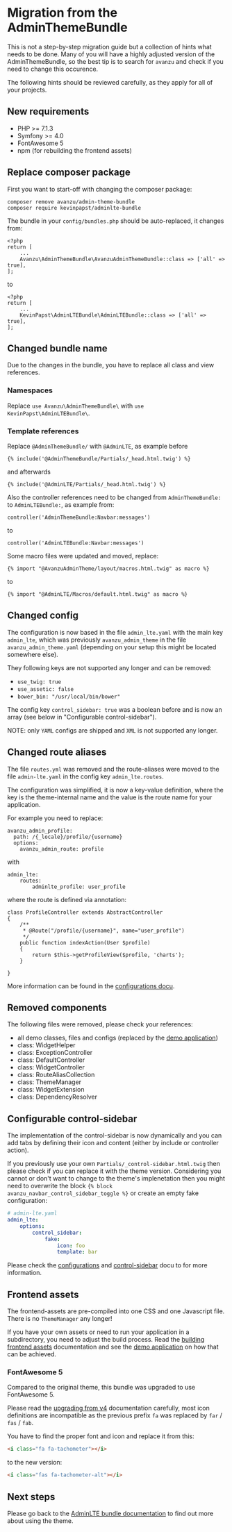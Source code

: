 # Migration from the AdminThemeBundle

This is not a step-by-step migration guide but a collection of hints what needs to be done. 
Many of you will have a highly adjusted version of the AdminThemeBundle, so the best tip is to search for `avanzu` and 
check if you need to change this occurence.

The following hints should be reviewed carefully, as they apply for all of your projects. 

## New requirements

- PHP >= 7.1.3
- Symfony >= 4.0
- FontAwesome 5
- npm (for rebuilding the frontend assets)

## Replace composer package

First you want to start-off with changing the composer package:

```
composer remove avanzu/admin-theme-bundle
composer require kevinpapst/adminlte-bundle
``` 

The bundle in your `config/bundles.php` should be auto-replaced, it changes from:
```
<?php
return [
    ...
    Avanzu\AdminThemeBundle\AvanzuAdminThemeBundle::class => ['all' => true],
];
```
to
```
<?php
return [
    ...
    KevinPapst\AdminLTEBundle\AdminLTEBundle::class => ['all' => true],
];
```

## Changed bundle name

Due to the changes in the bundle, you have to replace all class and view references.

### Namespaces

Replace `use Avanzu\AdminThemeBundle\` with `use KevinPapst\AdminLTEBundle\`.

### Template references

Replace `@AdminThemeBundle/` with `@AdminLTE`, as example before
```
{% include('@AdminThemeBundle/Partials/_head.html.twig') %}
```
and afterwards
```
{% include('@AdminLTE/Partials/_head.html.twig') %}
```

Also the controller references need to be changed from `AdminThemeBundle:` to `AdminLTEBundle:`, as example from:
```
controller('AdminThemeBundle:Navbar:messages')
```
to
```
controller('AdminLTEBundle:Navbar:messages')
```

Some macro files were updated and moved, replace:

```
{% import "@AvanzuAdminTheme/layout/macros.html.twig" as macro %}
```
to
```
{% import "@AdminLTE/Macros/default.html.twig" as macro %}
```

## Changed config

The configuration is now based in the file `admin_lte.yaml` with the main key `admin_lte`, 
which was previously `avanzu_admin_theme` in the file `avanzu_admin_theme.yaml` (depending on your setup this might be located somewhere else).

They following keys are not supported any longer and can be removed:

- `use_twig: true`
- `use_assetic: false`
- `bower_bin: "/usr/local/bin/bower"`

The config key `control_sidebar: true` was a boolean before and is now an array (see below in "Configurable control-sidebar").

NOTE: only `YAML` configs are shipped and `XML` is not supported any longer.

## Changed route aliases

The file `routes.yml` was removed and the route-aliases were moved to the file `admin-lte.yaml` in the config key `admin_lte.routes`.

The configuration was simplified, it is now a key-value definition, where the key is the theme-internal name and the value is the route name for your application.

For example you need to replace:
```
avanzu_admin_profile:
  path: /{_locale}/profile/{username}
  options:
    avanzu_admin_route: profile
``` 
with
``` 
admin_lte:
    routes:
        adminlte_profile: user_profile
```
where the route is defined via annotation:
```
class ProfileController extends AbstractController
{
    /**
     * @Route("/profile/{username}", name="user_profile")
     */
    public function indexAction(User $profile)
    {
        return $this->getProfileView($profile, 'charts');
    }

}
```

More information can be found in the [configurations docu](configurations.md).

## Removed components

The following files were removed, please check your references:

- all demo classes, files and configs (replaced by the [demo application](https://github.com/kevinpapst/AdminLTEBundle-Demo))
- class: WidgetHelper
- class: ExceptionController
- class: DefaultController
- class: WidgetController
- class: RouteAliasCollection
- class: ThemeManager
- class: WidgetExtension
- class: DependencyResolver

## Configurable control-sidebar

The implementation of the control-sidebar is now dynamically and you can add tabs by defining their icon and content (either by include or controller action).

If you previously use your own `Partials/_control-sidebar.html.twig` then please check if you can replace it with the theme version.
Considering you cannot or don't want to change to the theme's implenetation then you might need to overwrite the block `{% block avanzu_navbar_control_sidebar_toggle %}` or create an empty fake configuration:

```yaml
# admin-lte.yaml
admin_lte:
    options:
        control_sidebar:
            fake:
                icon: foo
                template: bar
```

Please check the [configurations](configurations.md) and [control-sidebar](control_sidebar.md) docu to for more information.

## Frontend assets

The frontend-assets are pre-compiled into one CSS and one Javascript file. There is no `ThemeManager` any longer!

If you have your own assets or need to run your application in a subdirectory, you need to adjust the build process.
Read the [building frontend assets](frontend_assets.md) documentation and see the [demo application](https://github.com/kevinpapst/AdminLTEBundle-Demo) on how that can be achieved.

### FontAwesome 5

Compared to the original theme, this bundle was upgraded to use FontAwesome 5.

Please read the [upgrading from v4](https://fontawesome.com/how-to-use/on-the-web/setup/upgrading-from-version-4) documentation carefully, most icon definitions are incompatible as the previous prefix `fa` was replaced by `far` / `fas` / `fab`.

You have to find the proper font and icon and replace it from this:

```html
<i class="fa fa-tachometer"></i>
```

to the new version:

```html
<i class="fas fa-tachometer-alt"></i>
```

## Next steps

Please go back to the [AdminLTE bundle documentation](README.md) to find out more about using the theme.
